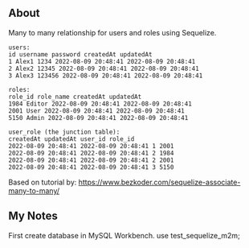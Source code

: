 ## About

Many to many relationship for users and roles using Sequelize.

```
users:
id username password createdAt updatedAt
1 Alex1 1234 2022-08-09 20:48:41 2022-08-09 20:48:41
2 Alex2 12345 2022-08-09 20:48:41 2022-08-09 20:48:41
3 Alex3 123456 2022-08-09 20:48:41 2022-08-09 20:48:41

roles:
role_id role_name createdAt updatedAt
1984 Editor 2022-08-09 20:48:41 2022-08-09 20:48:41
2001 User 2022-08-09 20:48:41 2022-08-09 20:48:41
5150 Admin 2022-08-09 20:48:41 2022-08-09 20:48:41

user_role (the junction table):
createdAt updatedAt user_id role_id
2022-08-09 20:48:41 2022-08-09 20:48:41 1 2001
2022-08-09 20:48:41 2022-08-09 20:48:41 2 1984
2022-08-09 20:48:41 2022-08-09 20:48:41 2 2001
2022-08-09 20:48:41 2022-08-09 20:48:41 3 5150
```

Based on tutorial by:
https://www.bezkoder.com/sequelize-associate-many-to-many/

## My Notes

First create database in MySQL Workbench.
use test_sequelize_m2m;
